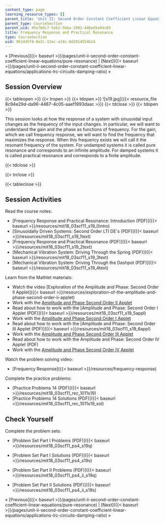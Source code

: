 ```yaml
---
content_type: page
learning_resource_types: []
parent_title: 'Unit II: Second Order Constant Coefficient Linear Equations'
parent_type: CourseSection
parent_uid: 45e768c7-5eb2-5bba-1902-446ed5a94c09
title: Frequency Response and Practical Resonance
type: CourseSection
uid: 9b14d5f8-0e2c-13ac-a14c-8d291d554b14
---
```


« [Previous]({{< baseurl >}}/pages/unit-ii-second-order-constant-coefficient-linear-equations/pure-resonance) | [Next]({{< baseurl >}}/pages/unit-ii-second-order-constant-coefficient-linear-equations/applications-lrc-circuits-damping-ratio) »

Session Overview
----------------

{{< tableopen >}}
{{< tropen >}}
{{< tdopen >}}
![s19.jpg]({{< resource_file 8c94e29d-da96-4467-4c05-aaef1993daac >}})
{{< tdclose >}}
{{< tdopen >}}


This session looks at how the response of a system with sinusoidal input changes as the frequency of the input changes. In particular, we will want to understand the gain and the phase as functions of frequency. For the gain, which we call frequency response, we will want to find the frequency that maximizes the response. When this frequency exists we will call it the resonant frequency of the system. For undamped systems it is called pure resonance and corresponds to an infinite amplitude. For damped systems it is called practical resonance and corresponds to a finite amplitude.


{{< tdclose >}}

{{< trclose >}}

{{< tableclose >}}

Session Activities
------------------

Read the course notes:

*   [Frequency Response and Practical Resonance: Introduction (PDF)]({{< baseurl >}}/resources/mit18_03scf11_s19_0intro)
*   [Sinusoidally Driven Systems: Second Order LTI DE's (PDF)]({{< baseurl >}}/resources/mit18_03scf11_s19_1text)
*   [Frequency Response and Practical Resonance (PDF)]({{< baseurl >}}/resources/mit18_03scf11_s19_2text)
*   [Mechanical Vibration System: Driving Through the Spring (PDF)]({{< baseurl >}}/resources/mit18_03scf11_s19_3text)
*   [Mechanical Vibration System: Driving Through the Dashpot (PDF)]({{< baseurl >}}/resources/mit18_03scf11_s19_4text)

Learn from the Mathlet materials:

*   Watch the video [Exploration of the Amplitude and Phase: Second Order II Applet]({{< baseurl >}}/resources/exploration-of-the-amplitude-and-phase-second-order-ii-applet)
*   Work with the [Amplitude and Phase Second Order II Applet](/ans7870/18/18.03SC/ampPhaseSecondOrderII.html "Open in a new window.")
*   Read about how to work with the [Amplitude and Phase: Second Order I Applet (PDF)]({{< baseurl >}}/resources/mit18_03scf11_s19_5appl)
*   Work with the [Amplitude and Phase Second Order I Applet](/ans7870/18/18.03SC/ampPhaseSecondOrderI.html "Open in a new window.")
*   Read about how to work with the [Amplitude and Phase: Second Order III Applet (PDF)]({{< baseurl >}}/resources/mit18_03scf11_s19_6appl)
*   Work with the [Amplitude and Phase Second Order III Applet](/ans7870/18/18.03SC/ampPhaseSecondOrderIII.html "Open in a new window.")
*   Read about how to work with the Amplitude and Phase: Second Order IV Applet (PDF)
*   Work with the [Amplitude and Phase Second Order IV Applet](/ans7870/18/18.03SC/ampPhaseSecondOrderIV.html "Open in a new window.")

Watch the problem solving video:

*   [Frequency Response]({{< baseurl >}}/resources/frequency-response)

Complete the practice problems:

*   [Practice Problems 14 (PDF)]({{< baseurl >}}/resources/mit18_03scf11_rec_1011s19)
*   [Practice Problems 14 Solutions (PDF)]({{< baseurl >}}/resources/mit18_03scf11_rec_1011s19_sol)

Check Yourself
--------------

Complete the problem sets:

*   [Problem Set Part I Problems (PDF)]({{< baseurl >}}/resources/mit18_03scf11_ps4_s19q)
*   [Problem Set Part I Solutions (PDF)]({{< baseurl >}}/resources/mit18_03scf11_ps4_s19s)
  
*   [Problem Set Part II Problems (PDF)]({{< baseurl >}}/resources/mit18_03scf11_ps4_ii_s19q)
*   [Problem Set Part II Solutions (PDF)]({{< baseurl >}}/resources/mit18_03scf11_ps4_ii_s19s)

« [Previous]({{< baseurl >}}/pages/unit-ii-second-order-constant-coefficient-linear-equations/pure-resonance) | [Next]({{< baseurl >}}/pages/unit-ii-second-order-constant-coefficient-linear-equations/applications-lrc-circuits-damping-ratio) »